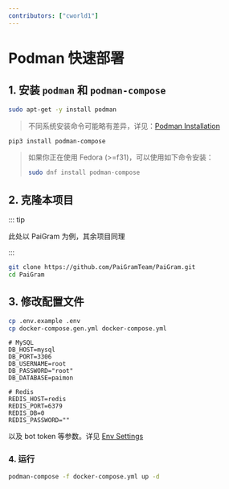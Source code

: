 ```yaml
---
contributors: ["cworld1"]
---
```


# Podman 快速部署

## 1. 安装 `podman` 和 `podman-compose`

```bash
sudo apt-get -y install podman
```

> 不同系统安装命令可能略有差异，详见：[Podman Installation](https://podman.io/getting-started/installation)

```bash
pip3 install podman-compose
```

> 如果你正在使用 Fedora (>=f31)，可以使用如下命令安装：
>
> ```bash
> sudo dnf install podman-compose
> ```

## 2. 克隆本项目

::: tip

此处以 PaiGram 为例，其余项目同理

:::

```bash
git clone https://github.com/PaiGramTeam/PaiGram.git
cd PaiGram
```

## 3. 修改配置文件

```bash
cp .env.example .env
cp docker-compose.gen.yml docker-compose.yml
```

```dotenv
# MySQL
DB_HOST=mysql
DB_PORT=3306
DB_USERNAME=root
DB_PASSWORD="root"
DB_DATABASE=paimon

# Redis
REDIS_HOST=redis
REDIS_PORT=6379
REDIS_DB=0
REDIS_PASSWORD=""
```

以及 bot token 等参数。详见 [Env Settings](../quick-start/env)

### 4. 运行

```bash
podman-compose -f docker-compose.yml up -d
```
